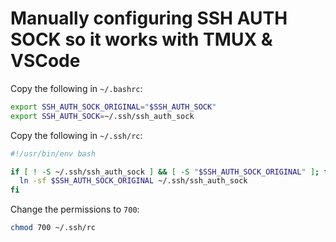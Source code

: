 # Manually configuring SSH AUTH SOCK so it works with TMUX & VSCode

Copy the following in `~/.bashrc`:

```bash
export SSH_AUTH_SOCK_ORIGINAL="$SSH_AUTH_SOCK"
export SSH_AUTH_SOCK=~/.ssh/ssh_auth_sock
```

Copy the following in `~/.ssh/rc`:
```bash
#!/usr/bin/env bash

if [ ! -S ~/.ssh/ssh_auth_sock ] && [ -S "$SSH_AUTH_SOCK_ORIGINAL" ]; then
  ln -sf $SSH_AUTH_SOCK_ORIGINAL ~/.ssh/ssh_auth_sock
fi
```

Change the permissions to `700`:
```bash
chmod 700 ~/.ssh/rc
```
